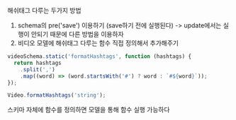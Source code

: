 해쉬태그 다루는 두가지 방법
1. schema의 pre('save') 이용하기 (save하기 전에 실행된다)
-> update에서는 실행이 안되기 때문에 다른 방법을 이용하자
2. 비디오 모델에 해쉬태그 다루는 함수 직접 정의해서 추가해주기
```javascript
videoSchema.static('formatHashtags', function (hashtags) {
  return hashtags
    .split(',')
    .map((word) => (word.startsWith('#') ? word : `#${word}`));
});

Video.formatHashtags('string');
```
스키마 자체에 함수를 정의하면 모델을 통해 함수 실행 가능하다




